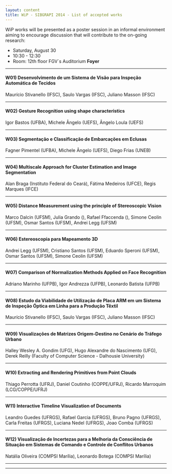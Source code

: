 ```yaml
---
layout: content
title: WiP - SIBGRAPI 2014 - List of accepted works
---
```

WiP works will be presented as a poster session in an informal environment aiming to encourage discussion that will contribute to the on-going research: 

- Saturday, August 30
- 10:30 - 12:30
- Room: 12th floor FGV´s Auditorium **Foyer**

* * *
#### W01) Desenvolvimento de um Sistema de Visão para Inspeção Automática de Tecidos 
Maurício Stivanello (IFSC), Saulo Vargas (IFSC), Juliano Masson (IFSC)

* * *
#### W02) Gesture Recognition using shape characteristics  
Igor Bastos (UFBA), Michele Ângelo (UEFS), Ângelo Loula (UEFS)

* * *
#### W03) Segmentação e Classificação de Embarcações em Eclusas  
Fagner Pimentel (UFBA), Michele Ângelo (UEFS), Diego Frias (UNEB) 

* * *
#### W04) Multiscale Approach for Cluster Estimation and Image Segmentation 
Alan Braga (Instituto Federal do Ceará), Fátima Medeiros (UFCE), Regis Marques (IFCE)

* * *
#### W05) Distance Measurement using the principle of Stereoscopic Vision 
Marco Dalcin (UFSM), Julia Grando (), Rafael Ffaccenda (), Simone Ceolin (UFSM), Osmar Santos (UFSM), Andrei Legg (UFSM)

* * *
#### W06) Estereoscopia para Mapeamento 3D 
Andrei Legg (UFSM), Cristiano Santos (UFSM), Eduardo Speroni (UFSM), Osmar Santos (UFSM), Simone Ceolin (UFSM)

* * *
#### W07) Comparison of Normalization Methods Applied on Face Recognition 
Adriano Marinho (UFPB), Igor Andrezza (UFPB), Leonardo Batista (UFPB)

* * *
#### W08) Estudo da Viabilidade de Utilização de Placa ARM em um Sistema de Inspeção Óptica em Linha para a Produção Têxtil  
Maurício Stivanello (IFSC), Saulo Vargas (IFSC), Juliano Masson (IFSC)

* * *
#### W09) Visualizações de Matrizes Origem-Destino no Cenário do Tráfego Urbano 
Halley Wesley A. Gondim (UFG), Hugo Alexandre do Nascimento (UFG), Derek Reilly (Faculty of Computer Science - Dalhousie University)

* * *
#### W10) Extracting and Rendering Primitives from Point Clouds 
Thiago Perrotta (UFRJ), Daniel Coutinho (COPPE/UFRJ), Ricardo Marroquim (LCG/COPPE/UFRJ)

* * *
#### W11) Interactive Timeline Visualization of Documents 
Leandro Guedes (UFRGS), Rafael Garcia (UFRGS), Bruno Pagno (UFRGS), Carla Freitas (UFRGS), Luciana Nedel (UFRGS), Joao Comba (UFRGS)

* * *
#### W12) Visualização de Incertezas para a Melhoria da Consciência de Situação em Sistemas de Comando e Controle de Conflitos Urbanos 
Natália Oliveira (COMPSI Marília), Leonardo Botega (COMPSI Marília)

* * *
* * *